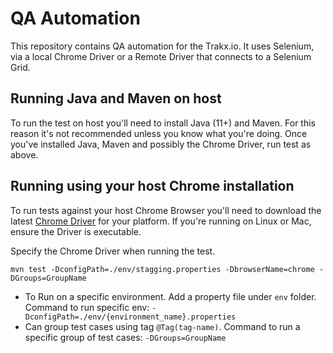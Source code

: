 # QA Automation

This repository contains QA automation for the Trakx.io. It uses Selenium, via a local Chrome Driver or a Remote Driver that connects to a Selenium Grid.

## Running Java and Maven on host

To run the test on host you'll need to install Java (11+) and Maven. For this reason it's not recommended unless you know what you're doing. Once you've installed Java, Maven and possibly the Chrome Driver, run test as above.

## Running using your host Chrome installation

To run tests against your host Chrome Browser you'll need to download the latest 
[Chrome Driver](https://chromedriver.chromium.org/downloads) for your platform. If you're running on Linux or Mac, ensure the Driver is executable.  

Specify the Chrome Driver when running the test.

```shell script
mvn test -DconfigPath=./env/stagging.properties -DbrowserName=chrome -DGroups=GroupName
```
- To Run on a specific environment. Add a property file under `env` folder. Command to run specific env: `-DconfigPath=./env/{environment_name}.properties`
- Can group test cases using tag `@Tag(tag-name)`. Command to run a specific group of test cases: `-DGroups=GroupName`